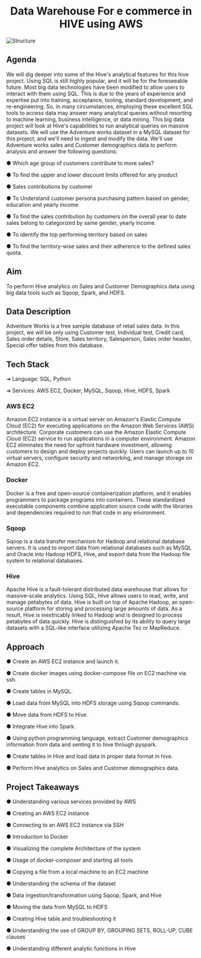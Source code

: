 <h1 align="center">Data Warehouse For e commerce in HIVE using AWS</h1>

![Structure](https://user-images.githubusercontent.com/107995802/177046809-610150a6-d069-462a-862a-31a9b09f6fa1.jpg)
 
## Agenda
We will dig deeper into some of the Hive's analytical features for this hive project. Using
SQL is still highly popular, and it will be for the foreseeable future. Most big data
technologies have been modified to allow users to interact with them using SQL. This is
due to the years of experience and expertise put into training, acceptance, tooling,
standard development, and re-engineering. So, in many circumstances, employing
these excellent SQL tools to access data may answer many analytical queries without
resorting to machine learning, business intelligence, or data mining.
This big data project will look at Hive's capabilities to run analytical queries on massive
datasets. We will use the Adventure works dataset in a MySQL dataset for this project,
and we'll need to ingest and modify the data. We'll use Adventure works sales and
Customer demographics data to perform analysis and answer the following questions:

● Which age group of customers contribute to more sales?

● To find the upper and lower discount limits offered for any product

● Sales contributions by customer

● To Understand customer persona purchasing pattern based on gender, education
and yearly income

● To find the sales contribution by customers on the overall year to date sales
belong to categorized by same gender, yearly income.

● To identify the top performing territory based on sales

● To find the territory-wise sales and their adherence to the defined sales quota.

## Aim
To perform Hive analytics on Sales and Customer Demographics data using big data
tools such as Sqoop, Spark, and HDFS.
## Data Description
Adventure Works is a free sample database of retail sales data. In this project, we will
be only using Customer test, Individual test, Credit card, Sales order details, Store,
Sales territory, Salesperson, Sales order header, Special offer tables from this
database.
## Tech Stack

➔ Language: SQL, Python

➔ Services: AWS EC2, Docker, MySQL, Sqoop, Hive, HDFS, Spark

### AWS EC2
Amazon EC2 instance is a virtual server on Amazon's Elastic Compute Cloud (EC2) for
executing applications on the Amazon Web Services (AWS) architecture. Corporate
customers can use the Amazon Elastic Compute Cloud (EC2) service to run
applications in a computer environment. Amazon EC2 eliminates the need for upfront
hardware investment, allowing customers to design and deploy projects quickly. Users
can launch up to 10 virtual servers, configure security and networking, and manage
storage on Amazon EC2.

### Docker
Docker is a free and open-source containerization platform, and it enables programmers
to package programs into containers. These standardized executable components
combine application source code with the libraries and dependencies required to run
that code in any environment.

### Sqoop
Sqoop is a data transfer mechanism for Hadoop and relational database servers. It is
used to import data from relational databases such as MySQL and Oracle into Hadoop
HDFS, Hive, and export data from the Hadoop file system to relational databases.

### Hive
Apache Hive is a fault-tolerant distributed data warehouse that allows for massive-scale
analytics. Using SQL, Hive allows users to read, write, and manage petabytes of data.
Hive is built on top of Apache Hadoop, an open-source platform for storing and
processing large amounts of data. As a result, Hive is inextricably linked to Hadoop and
is designed to process petabytes of data quickly. Hive is distinguished by its ability to
query large datasets with a SQL-like interface utilizing Apache Tez or MapReduce.

## Approach
● Create an AWS EC2 instance and launch it.

● Create docker images using docker-compose file on EC2 machine via ssh.

● Create tables in MySQL.

● Load data from MySQL into HDFS storage using Sqoop commands.

● Move data from HDFS to Hive.

● Integrate Hive into Spark.

● Using python programming language, extract Customer demographics information
from data and senting it to hive through pyspark.

● Create tables in Hive and load data in proper data format in hive.

● Perform Hive analytics on Sales and Customer demographics data.

## Project Takeaways
● Understanding various services provided by AWS

● Creating an AWS EC2 instance

● Connecting to an AWS EC2 instance via SSH

● Introduction to Docker

● Visualizing the complete Architecture of the system

● Usage of docker-composer and starting all tools

● Copying a file from a local machine to an EC2 machine

● Understanding the schema of the dataset

● Data ingestion/transformation using Sqoop, Spark, and Hive

● Moving the data from MySQL to HDFS

● Creating Hive table and troubleshooting it

● Understanding the use of GROUP BY, GROUPING SETS, ROLL-UP, CUBE
clauses

● Understanding different analytic functions in Hive




